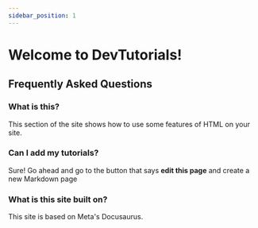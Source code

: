 ```yaml
---
sidebar_position: 1
---
```


# Welcome to DevTutorials!

## Frequently Asked Questions
### What is this?
This section of the site shows how to use some features of HTML on your site.

### Can I add my tutorials?
Sure! Go ahead and go to the button that says **edit this page** and create a new Markdown page

### What is this site built on?
This site is based on Meta's Docusaurus. 